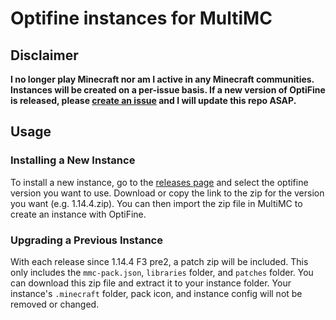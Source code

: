 # Optifine instances for MultiMC

## Disclaimer

**I no longer play Minecraft nor am I active in any Minecraft communities. Instances will be created on a per-issue basis. If a new version of OptiFine is released, please [create an issue](https://github.com/MMCInstances/OptifineInstances/issues/new) and I will update this repo ASAP.**

## Usage

### Installing a New Instance

To install a new instance, go to the [releases page](https://github.com/MMCInstances/OptifineInstances/releases) and select the optifine version you want to use. Download or copy the link to the zip for the version you want (e.g. 1.14.4.zip). You can then import the zip file in MultiMC to create an instance with OptiFine.

### Upgrading a Previous Instance

With each release since 1.14.4 F3 pre2, a patch zip will be included. This only includes the `mmc-pack.json`, `libraries` folder, and `patches` folder. You can download this zip file and extract it to your instance folder. Your instance's `.minecraft` folder, pack icon, and instance config will not be removed or changed.
